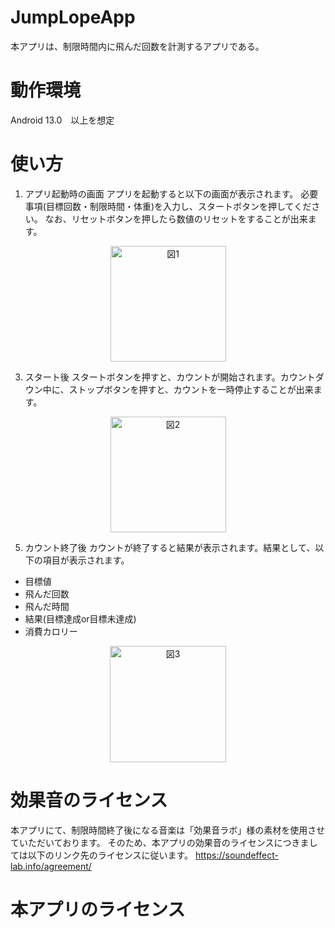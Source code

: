 # JumpLopeApp
本アプリは、制限時間内に飛んだ回数を計測するアプリである。

# 動作環境
Android 13.0　以上を想定

# 使い方
1. アプリ起動時の画面
アプリを起動すると以下の画面が表示されます。
必要事項(目標回数・制限時間・体重)を入力し、スタートボタンを押してください。
なお、リセットボタンを押したら数値のリセットをすることが出来ます。
<p align="center">
<img width="185" align="center" alt="図1" src="https://github.com/Taiki-Kobasako/JumpLopeApp/assets/69570864/2968b9e7-3caf-41aa-a329-23526de514c1">
</p>

3. スタート後
スタートボタンを押すと、カウントが開始されます。カウントダウン中に、ストップボタンを押すと、カウントを一時停止することが出来ます。
<p align="center">
<img width="185" alt="図2" src="https://github.com/Taiki-Kobasako/JumpLopeApp/assets/69570864/4ec1901a-73bc-4d3c-a13c-d5e39057de30">
</p>

5. カウント終了後
カウントが終了すると結果が表示されます。結果として、以下の項目が表示されます。
- 目標値
- 飛んだ回数
- 飛んだ時間
- 結果(目標達成or目標未達成)
- 消費カロリー
<p align="center">
<img width="186" alt="図3" src="https://github.com/Taiki-Kobasako/JumpLopeApp/assets/69570864/1c8e9547-1781-4e79-841b-d3b11c1b5618">
</p>

# 効果音のライセンス
本アプリにて、制限時間終了後になる音楽は「効果音ラボ」様の素材を使用させていただいております。
そのため、本アプリの効果音のライセンスにつきましては以下のリンク先のライセンスに従います。
https://soundeffect-lab.info/agreement/

# 本アプリのライセンス
